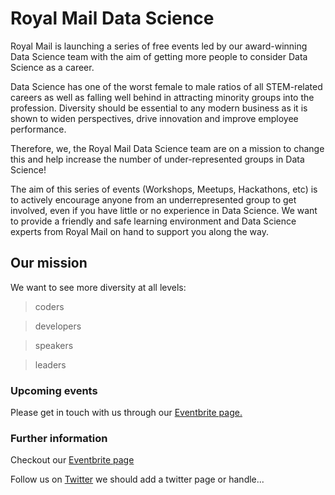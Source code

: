 # Royal Mail Data Science 


Royal Mail is launching a series of free events led by our award-winning Data Science team with the aim of getting more people to consider Data Science as a career. 

Data Science has one of the worst female to male ratios of all STEM-related careers as well as falling well behind in attracting minority groups into the profession. Diversity should be essential to any modern business as it is shown to widen perspectives, drive innovation and improve employee performance.

Therefore, we, the Royal Mail Data Science team are on a mission to change this and help increase the number of under-represented groups in Data Science!

The aim of this series of events (Workshops, Meetups, Hackathons, etc) is to actively encourage anyone from an underrepresented group to get involved, even if you have little or no experience in Data Science. We want to provide a friendly and safe learning environment and Data Science experts from Royal Mail on hand to support you along the way.


## Our mission

We want to see more diversity at all levels:
  > coders

  > developers

  > speakers

  > leaders



### Upcoming events
Please get in touch with us through our [Eventbrite page.](https://www.eventbrite.com/o/royal-mail-17906913052)



### Further information

Checkout our [Eventbrite page](https://www.eventbrite.com/o/royal-mail-17906913052)

Follow us on [Twitter]() we should add a twitter page or handle...
